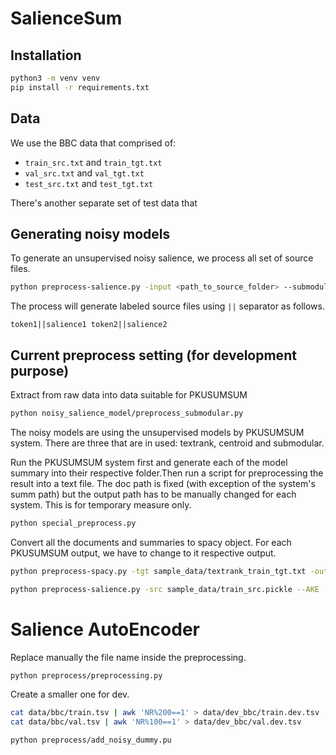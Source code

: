 # SalienceSum

## Installation
```bash
python3 -m venv venv
pip install -r requirements.txt
```

## Data
We use the BBC data that comprised of: 
- `train_src.txt` and `train_tgt.txt`
- `val_src.txt` and `val_tgt.txt`
- `test_src.txt` and `test_tgt.txt`

There's another separate set of test data that

## Generating noisy models
To generate an unsupervised noisy salience, we process all set of source files.

```bash
python preprocess-salience.py -input <path_to_source_folder> --submodular --NER --textrank --compression -max-words 30
```

The process will generate labeled source files using `||` separator as follows.

```text
token1||salience1 token2||salience2
```

## Current preprocess setting (for development purpose)
Extract from raw data into data suitable for PKUSUMSUM
```bash
python noisy_salience_model/preprocess_submodular.py
```
The noisy models are using the unsupervised models by PKUSUMSUM system. There are three that are in used: textrank, centroid and submodular. 

Run the PKUSUMSUM system first and generate each of the model summary into their respective folder.Then run a script for preprocessing the result into a text file. The doc path is fixed (with exception of the system's summ path) but the output path has to be manually changed for each system. This is for temporary measure only.
```bash
python special_preprocess.py
```
Convert all the documents and summaries to spacy object. For each PKUSUMSUM output, we have to change to it respective output.
```bash
python preprocess-spacy.py -tgt sample_data/textrank_train_tgt.txt -output sample_data
```

```bash
python preprocess-salience.py -src sample_data/train_src.pickle --AKE --submodular -submodular_tgt sample_data/submodular_train_tgt.pickle --centroid -centroid_tgt sample_data/centroid_train_tgt.pickle --textrank -textrank_tgt sample_data/textrank_train_tgt.pickle --NER -max_words 30 --gold -highlight sample_data/df_gold.pickle -doc_id sample_data/doc_id.txt
```

# Salience AutoEncoder

Replace manually the file name inside the preprocessing.
```bash
python preprocess/preprocessing.py
```

Create a smaller one for dev.
```bash
cat data/bbc/train.tsv | awk 'NR%200==1' > data/dev_bbc/train.dev.tsv
cat data/bbc/val.tsv | awk 'NR%100==1' > data/dev_bbc/val.dev.tsv
```

```bash
python preprocess/add_noisy_dummy.pu
```

